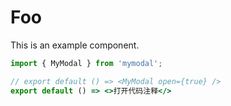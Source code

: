 # Foo

This is an example component.

```jsx
import { MyModal } from 'mymodal';

// export default () => <MyModal open={true} />
export default () => <>打开代码注释</>
```
